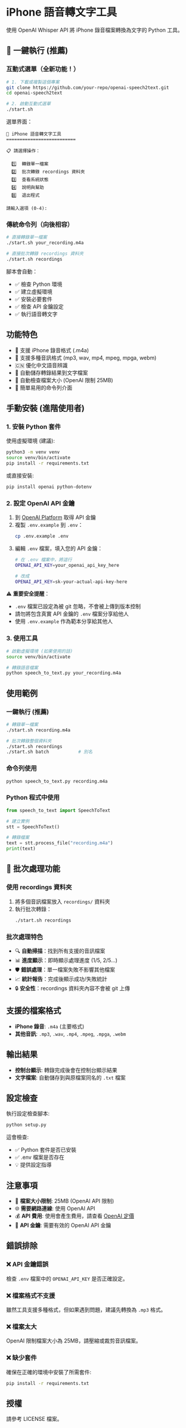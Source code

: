 # iPhone 語音轉文字工具

使用 OpenAI Whisper API 將 iPhone 錄音檔案轉換為文字的 Python 工具。

## 🚀 一鍵執行 (推薦)

### 互動式選單（全新功能！）

```bash
# 1. 下載或複製這個專案
git clone https://github.com/your-repo/openai-speech2text.git
cd openai-speech2text

# 2. 啟動互動式選單
./start.sh
```

選單界面：
```
🎤 iPhone 語音轉文字工具
==========================

📋 請選擇操作：

  1️⃣  轉錄單一檔案
  2️⃣  批次轉錄 recordings 資料夾
  3️⃣  查看系統狀態
  4️⃣  說明與幫助
  0️⃣  退出程式

請輸入選項 (0-4): 
```

### 傳統命令列（向後相容）

```bash
# 直接轉錄單一檔案
./start.sh your_recording.m4a

# 直接批次轉錄 recordings 資料夾
./start.sh recordings
```

腳本會自動：
- ✅ 檢查 Python 環境
- ✅ 建立虛擬環境
- ✅ 安裝必要套件  
- ✅ 檢查 API 金鑰設定
- ✅ 執行語音轉文字

## 功能特色

- 🎤 支援 iPhone 錄音格式 (.m4a)
- 🎵 支援多種音訊格式 (mp3, wav, mp4, mpeg, mpga, webm)
- 🇨🇳 優化中文語音辨識
- 💾 自動儲存轉錄結果到文字檔案
- 📏 自動檢查檔案大小 (OpenAI 限制 25MB)
- 🚀 簡單易用的命令列介面

## 手動安裝 (進階使用者)

### 1. 安裝 Python 套件

使用虛擬環境 (建議):
```bash
python3 -m venv venv
source venv/bin/activate
pip install -r requirements.txt
```

或直接安裝:
```bash
pip install openai python-dotenv
```

### 2. 設定 OpenAI API 金鑰

1. 到 [OpenAI Platform](https://platform.openai.com/api-keys) 取得 API 金鑰
2. 複製 `.env.example` 到 `.env`：
   ```bash
   cp .env.example .env
   ```
3. 編輯 `.env` 檔案，填入您的 API 金鑰：
   ```bash
   # 在 .env 檔案中，將這行
   OPENAI_API_KEY=your_openai_api_key_here
   
   # 改成
   OPENAI_API_KEY=sk-your-actual-api-key-here
   ```

⚠️ **重要安全提醒**：
- `.env` 檔案已設定為被 git 忽略，不會被上傳到版本控制
- 請勿將包含真實 API 金鑰的 `.env` 檔案分享給他人
- 使用 `.env.example` 作為範本分享給其他人

### 3. 使用工具

```bash
# 啟動虛擬環境 (如果使用的話)
source venv/bin/activate

# 轉錄語音檔案
python speech_to_text.py your_recording.m4a
```

## 使用範例

### 一鍵執行 (推薦)
```bash
# 轉錄單一檔案
./start.sh recording.m4a

# 批次轉錄整個資料夾
./start.sh recordings
./start.sh batch           # 別名
```

### 命令列使用
```bash
python speech_to_text.py recording.m4a
```

### Python 程式中使用
```python
from speech_to_text import SpeechToText

# 建立實例
stt = SpeechToText()

# 轉錄檔案
text = stt.process_file("recording.m4a")
print(text)
```

## 📁 批次處理功能

### 使用 recordings 資料夾
1. 將多個音訊檔案放入 `recordings/` 資料夾
2. 執行批次轉錄：
   ```bash
   ./start.sh recordings
   ```

### 批次處理特色
- 🔍 **自動掃描**：找到所有支援的音訊檔案
- 📊 **進度顯示**：即時顯示處理進度 (1/5, 2/5...)
- 🛡️ **錯誤處理**：單一檔案失敗不影響其他檔案
- 📈 **統計報告**：完成後顯示成功/失敗統計
- 🔒 **安全性**：recordings 資料夾內容不會被 git 上傳

## 支援的檔案格式

- **iPhone 錄音**: `.m4a` (主要格式)
- **其他音訊**: `.mp3`, `.wav`, `.mp4`, `.mpeg`, `.mpga`, `.webm`

## 輸出結果

- **控制台顯示**: 轉錄完成後會在控制台顯示結果
- **文字檔案**: 自動儲存到與原檔案同名的 `.txt` 檔案

## 設定檢查

執行設定檢查腳本:
```bash
python setup.py
```

這會檢查:
- ✅ Python 套件是否已安裝
- ✅ .env 檔案是否存在
- 💡 提供設定指導

## 注意事項

- 📁 **檔案大小限制**: 25MB (OpenAI API 限制)
- 🌐 **需要網路連線**: 使用 OpenAI API
- 💰 **API 費用**: 使用會產生費用，請查看 [OpenAI 定價](https://openai.com/pricing)
- 🔑 **API 金鑰**: 需要有效的 OpenAI API 金鑰

## 錯誤排除

### ❌ API 金鑰錯誤
檢查 `.env` 檔案中的 `OPENAI_API_KEY` 是否正確設定。

### ❌ 檔案格式不支援
雖然工具支援多種格式，但如果遇到問題，建議先轉換為 `.mp3` 格式。

### ❌ 檔案太大
OpenAI 限制檔案大小為 25MB，請壓縮或裁剪音訊檔案。

### ❌ 缺少套件
確保在正確的環境中安裝了所需套件:
```bash
pip install -r requirements.txt
```

## 授權

請參考 LICENSE 檔案。 